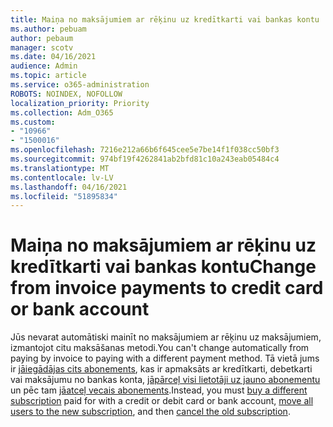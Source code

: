 ```yaml
---
title: Maiņa no maksājumiem ar rēķinu uz kredītkarti vai bankas kontu
ms.author: pebuam
author: pebaum
manager: scotv
ms.date: 04/16/2021
audience: Admin
ms.topic: article
ms.service: o365-administration
ROBOTS: NOINDEX, NOFOLLOW
localization_priority: Priority
ms.collection: Adm_O365
ms.custom:
- "10966"
- "1500016"
ms.openlocfilehash: 7216e212a66b6f645cee5e7be14f1f038cc50bf3
ms.sourcegitcommit: 974bf19f4262841ab2bfd81c10a243eab05484c4
ms.translationtype: MT
ms.contentlocale: lv-LV
ms.lasthandoff: 04/16/2021
ms.locfileid: "51895834"
---
```

# <a name="change-from-invoice-payments-to-credit-card-or-bank-account"></a><span data-ttu-id="f69c6-102">Maiņa no maksājumiem ar rēķinu uz kredītkarti vai bankas kontu</span><span class="sxs-lookup"><span data-stu-id="f69c6-102">Change from invoice payments to credit card or bank account</span></span>

<span data-ttu-id="f69c6-103">Jūs nevarat automātiski mainīt no maksājumiem ar rēķinu uz maksājumiem, izmantojot citu maksāšanas metodi.</span><span class="sxs-lookup"><span data-stu-id="f69c6-103">You can't change automatically from paying by invoice to paying with a different payment method.</span></span> <span data-ttu-id="f69c6-104">Tā vietā jums ir [jāiegādājas cits abonements](https://docs.microsoft.com/microsoft-365/commerce/try-or-buy-microsoft-365#buy-a-different-subscription), kas ir apmaksāts ar kredītkarti, debetkarti vai maksājumu no bankas konta, [jāpārceļ visi lietotāji uz jauno abonementu](https://docs.microsoft.com/microsoft-365/commerce/subscriptions/move-users-different-subscription) un pēc tam [jāatceļ vecais abonements](https://docs.microsoft.com/microsoft-365/commerce/subscriptions/cancel-your-subscription).</span><span class="sxs-lookup"><span data-stu-id="f69c6-104">Instead, you must [buy a different subscription](https://docs.microsoft.com/microsoft-365/commerce/try-or-buy-microsoft-365#buy-a-different-subscription) paid for with a credit or debit card or bank account, [move all users to the new subscription](https://docs.microsoft.com/microsoft-365/commerce/subscriptions/move-users-different-subscription), and then [cancel the old subscription](https://docs.microsoft.com/microsoft-365/commerce/subscriptions/cancel-your-subscription).</span></span> 